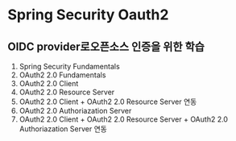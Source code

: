 # Spring Security Oauth2
## OIDC provider로오픈소스 인증을 위한 학습
1. Spring Security Fundamentals
2. OAuth2 2.0 Fundamentals
3. OAuth2 2.0 Client
4. OAuth2 2.0 Resource Server
5. OAuth2 2.0 Client + OAuth2 2.0 Resource Server 연동
6. OAuth2 2.0 Authoriazation Server
7. OAuth2 2.0 Client + OAuth2 2.0 Resource Server + OAuth2 2.0 Authoriazation Server 연동
